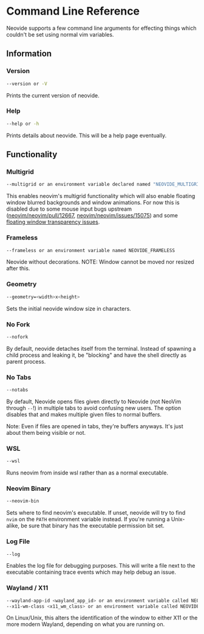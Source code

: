 # Command Line Reference

Neovide supports a few command line arguments for effecting things which couldn't be set using
normal vim variables.

## Information

### Version

```sh
--version or -V
```

Prints the current version of neovide.

### Help

```sh
--help or -h
```

Prints details about neovide. This will be a help page eventually.

## Functionality

### Multigrid

```sh
--multigrid or an environment variable declared named "NEOVIDE_MULTIGRID"
```

This enables neovim's multigrid functionality which will also enable floating window blurred
backgrounds and window animations. For now this is disabled due to some mouse input bugs upstream
([neovim/neovim/pull/12667](https://github.com/neovim/neovim/pull/12667),
[neovim/neovim/issues/15075](https://github.com/neovim/neovim/issues/15075)) and some
[floating window transparency issues](https://github.com/neovide/neovide/issues/720).

### Frameless

```sh
--frameless or an environment variable named NEOVIDE_FRAMELESS
```

Neovide without decorations. NOTE: Window cannot be moved nor resized after this.

### Geometry

```sh
--geometry=<width>x<height>
```

Sets the initial neovide window size in characters.

### No Fork

```sh
--nofork
```

By default, neovide detaches itself from the terminal. Instead of spawning a child process and
leaking it, be "blocking" and have the shell directly as parent process.

### No Tabs

```sh
--notabs
```

By default, Neovide opens files given directly to Neovide (not NeoVim through `--`!) in multiple
tabs to avoid confusing new users. The option disables that and makes multiple given files to normal
buffers.

Note: Even if files are opened in tabs, they're buffers anyways. It's just about them being visible
or not.

### WSL

```sh
--wsl
```

Runs neovim from inside wsl rather than as a normal executable.

### Neovim Binary

```sh
--neovim-bin
```

Sets where to find neovim's executable. If unset, neovide will try to find `nvim` on the `PATH`
environment variable instead. If you're running a Unix-alike, be sure that binary has the executable
permission bit set.

### Log File

```sh
--log
```

Enables the log file for debugging purposes. This will write a file next to the executable
containing trace events which may help debug an issue.

### Wayland / X11

```sh
--wayland-app-id <wayland_app_id> or an environment variable called NEOVIDE_APP_ID
--x11-wm-class <x11_wm_class> or an environment variable called NEOVIDE_WM_CLASS
```

On Linux/Unix, this alters the identification of the window to either X11 or the more modern
Wayland, depending on what you are running on.
